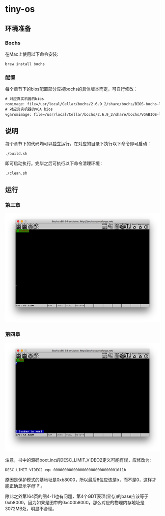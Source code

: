 # tiny-os
## 环境准备

### Bochs

在Mac上使用以下命令安装:

```shell
brew install bochs
```

### 配置

每个章节下的bios配置部分应视bochs的具体版本而定，可自行修改：

```html
# 对应真实机器的bios
romimage: file=/usr/local/Cellar/bochs/2.6.9_2/share/bochs/BIOS-bochs-latest
# 对应真实机器的VGA bios
vgaromimage: file=/usr/local/Cellar/bochs/2.6.9_2/share/bochs/VGABIOS-lgpl-latest
```

## 说明

每个章节下的代码均可以独立运行，在对应的目录下执行以下命令即可启动：

```shell
./build.sh
```

即可启动执行。完毕之后可执行以下命令清理环境：

```shell
./clean.sh
```

## 运行

### 第三章

![结果](images/chapter_3_result.png)

### 第四章

![结果](images/chapter_4_result.png)

注意，书中的源码boot.inc的DESC_LIMIT_VIDEO2定义可能有误，应修改为:

```assembly
DESC_LIMIT_VIDEO2 equ 00000000000000000000000000001011b
```

原因是保护模式的基地址是0xb8000，所以最后8位应该是b，而不是0，这样才能正确显示字母'P'。

除此之外第164页的图4-11也有问题，第4个GDT表项(显存)的base应该等于0xb8000，因为如果是图中的0xc00b8000，那么对应的物理内存地址是3072MB处，明显不合理。